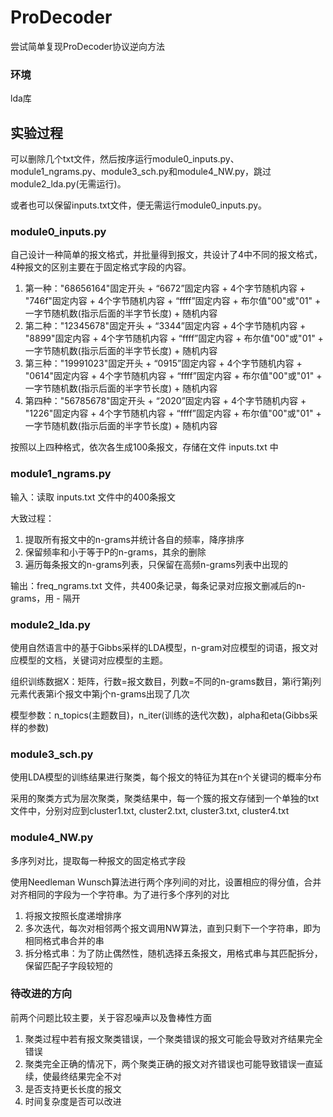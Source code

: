 # ProDecoder

尝试简单复现ProDecoder协议逆向方法

### 环境

lda库



## 实验过程

可以删除几个txt文件，然后按序运行module0_inputs.py、module1_ngrams.py、module3_sch.py和module4_NW.py，跳过module2_lda.py(无需运行)。

或者也可以保留inputs.txt文件，便无需运行module0_inputs.py。



### module0_inputs.py

自己设计一种简单的报文格式，并批量得到报文，共设计了4中不同的报文格式，4种报文的区别主要在于固定格式字段的内容。

1. 第一种："68656164"固定开头 + “6672”固定内容 + 4个字节随机内容 + "746f"固定内容 + 4个字节随机内容 + “ffff”固定内容 + 布尔值"00"或"01" + 一字节随机数(指示后面的半字节长度) + 随机内容
2. 第二种："12345678"固定开头 + “3344”固定内容 + 4个字节随机内容 + "8899"固定内容 + 4个字节随机内容 + “ffff”固定内容 + 布尔值"00"或"01" + 一字节随机数(指示后面的半字节长度) + 随机内容
3. 第三种："19991023"固定开头 + “0915”固定内容 + 4个字节随机内容 + "0614"固定内容 + 4个字节随机内容 + “ffff”固定内容 + 布尔值"00"或"01" + 一字节随机数(指示后面的半字节长度) + 随机内容
4. 第四种："56785678"固定开头 + “2020”固定内容 + 4个字节随机内容 + "1226"固定内容 + 4个字节随机内容 + “ffff”固定内容 + 布尔值"00"或"01" + 一字节随机数(指示后面的半字节长度) + 随机内容  

按照以上四种格式，依次各生成100条报文，存储在文件 inputs.txt 中



### module1_ngrams.py

输入：读取 inputs.txt 文件中的400条报文

大致过程：

1. 提取所有报文中的n-grams并统计各自的频率，降序排序
2. 保留频率和小于等于P的n-grams，其余的删除
3. 遍历每条报文的n-grams列表，只保留在高频n-grams列表中出现的

输出：freq_ngrams.txt 文件，共400条记录，每条记录对应报文删减后的n-grams，用 - 隔开



### module2_lda.py

使用自然语言中的基于Gibbs采样的LDA模型，n-gram对应模型的词语，报文对应模型的文档，关键词对应模型的主题。

组织训练数据X：矩阵，行数=报文数目，列数=不同的n-grams数目，第i行第j列元素代表第i个报文中第j个n-grams出现了几次

模型参数：n_topics(主题数目)，n_iter(训练的迭代次数)，alpha和eta(Gibbs采样的参数)



### module3_sch.py

使用LDA模型的训练结果进行聚类，每个报文的特征为其在n个关键词的概率分布

采用的聚类方式为层次聚类，聚类结果中，每一个簇的报文存储到一个单独的txt文件中，分别对应到cluster1.txt, cluster2.txt, cluster3.txt, cluster4.txt



### module4_NW.py

多序列对比，提取每一种报文的固定格式字段

使用Needleman Wunsch算法进行两个序列间的对比，设置相应的得分值，合并对齐相同的字段为一个字符串。为了进行多个序列的对比

1. 将报文按照长度递增排序
2. 多次迭代，每次对相邻两个报文调用NW算法，直到只剩下一个字符串，即为相同格式串合并的串
3. 拆分格式串：为了防止偶然性，随机选择五条报文，用格式串与其匹配拆分，保留匹配子字段较短的



### 待改进的方向

前两个问题比较主要，关于容忍噪声以及鲁棒性方面

1. 聚类过程中若有报文聚类错误，一个聚类错误的报文可能会导致对齐结果完全错误
2. 聚类完全正确的情况下，两个聚类正确的报文对齐错误也可能导致错误一直延续，使最终结果完全不对
3. 是否支持更长长度的报文
4. 时间复杂度是否可以改进

